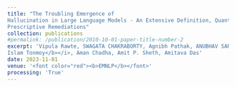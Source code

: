 ```yaml
---
title: "The Troubling Emergence of
Hallucination in Large Language Models - An Extensive Definition, Quantification, and
Prescriptive Remediations"
collection: publications
#permalink: /publication/2010-10-01-paper-title-number-2
excerpt: 'Vipula Rawte, SWAGATA CHAKRABORTY, Agnibh Pathak, ANUBHAV SARKAR, <i><b>S.M Towhidul
Islam Tonmoy</b></i>, Aman Chadha, Amit P. Sheth, Amitava Das'
date: 2023-11-01
venue: '<font color="red"><b>EMNLP</b></font>'
processing: 'True'
---
```

